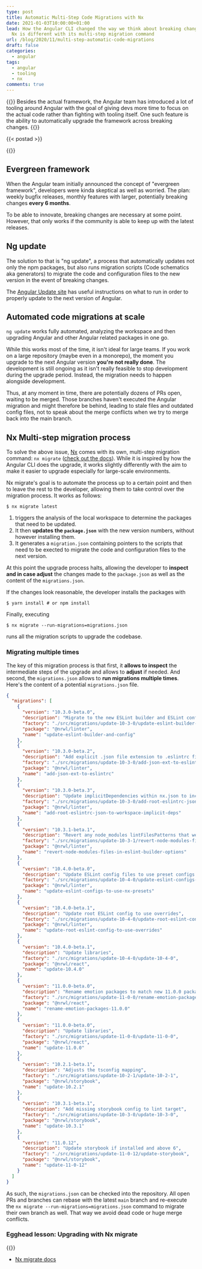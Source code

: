```yaml
---
type: post
title: Automatic Multi-Step Code Migrations with Nx
date: 2021-01-03T10:00:00+01:00
lead: How the Angular CLI changed the way we think about breaking changes & how
  Nx is different with its multi-step migration command
url: /blog/2020/11/multi-step-automatic-code-migrations
draft: false
categories:
  - angular
tags:
  - angular
  - tooling
  - nx
comments: true
---
```

{{<intro>}}
  Besides the actual framework, the Angular team has introduced a lot of tooling around Angular with the goal of giving devs more time to focus on the actual code rather than fighting with tooling itself. One such feature is the ability to automatically upgrade the framework across breaking changes.
{{</intro>}}

<!--more-->

{{< postad >}}

{{<toc>}}

## Evergreen framework

When the Angular team initially announced the concept of "evergreen framework", developers were kinda skeptical as well as worried. The plan: weekly bugfix releases, monthly features with larger, potentially breaking changes **every 6 months**.

To be able to innovate, breaking changes are necessary at some point. However, that only works if the community is able to keep up with the latest releases.

## Ng update

The solution to that is "ng update", a process that automatically updates not only the npm packages, but also runs migration scripts (Code schematics aka generators) to migrate the code and configuration files to the new version in the event of breaking changes.

The [Angular Update site](https://update.angular.io) has useful instructions on what to run in order to properly update to the next version of Angular.

## Automated code migrations at scale

`ng update` works fully automated, analyzing the workspace and then upgrading Angular and other Angular related packages in one go.

While this works most of the time, it isn't ideal for large teams. If you work on a large repository (maybe even in a monorepo), the moment you upgrade to the next Angular version **you're not really done**. The development is still ongoing as it isn't really feasible to stop development during the upgrade period. Instead, the migration needs to happen alongside development.

Thus, at any moment in time, there are potentially dozens of PRs open, waiting to be merged. Those branches haven't executed the Angular migration and might therefore be behind, leading to stale files and outdated config files, not to speak about the merge conflicts when we try to merge back into the main branch.

## Nx Multi-step migration process

To solve the above issue, [Nx](https://nx.dev) comes with its own, multi-step migration command: `nx migrate` ([check out the docs](https://nx.dev/latest/cli/migrate)). While it is inspired by how the Angular CLI does the upgrade, it works slightly differently with the aim to make it easier to upgrade especially for large-scale environments.

Nx migrate's goal is to automate the process up to a certain point and then to leave the rest to the developer, allowing them to take control over the migration process. It works as follows:

```
$ nx migrate latest
```

1. triggers the analysis of the local workspace to determine the packages that need to be updated. 
1. It then **updates the `package.json`** with the new version numbers, without however installing them.
1. It generates a `migration.json` containing pointers to the scripts that need to be exected to migrate the code and configuration files to the next version.

At this point the upgrade process halts, allowing the developer to **inspect and in case adjust** the changes made to the `package.json` as well as the content of the `migrations.json`.

If the changes look reasonable, the developer installs the packages with

```
$ yarn install # or npm install
```

Finally, executing

```
$ nx migrate --run-migrations=migrations.json
```

runs all the migration scripts to upgrade the codebase.

### Migrating multiple times

The key of this migration process is that first, it **allows to inspect** the intermediate steps of the upgrade and allows to **adjust** if needed. And second, the `migrations.json` allows to **run migrations multiple times**. Here's the content of a potential `migrations.json` file.

```json
{
  "migrations": [
    {
      "version": "10.3.0-beta.0",
      "description": "Migrate to the new ESLint builder and ESLint config style",
      "factory": "./src/migrations/update-10-3-0/update-eslint-builder-and-config",
      "package": "@nrwl/linter",
      "name": "update-eslint-builder-and-config"
    },
    {
      "version": "10.3.0-beta.2",
      "description": "Add explicit .json file extension to .eslintrc files, not using an extension is deprecated",
      "factory": "./src/migrations/update-10-3-0/add-json-ext-to-eslintrc",
      "package": "@nrwl/linter",
      "name": "add-json-ext-to-eslintrc"
    },
    {
      "version": "10.3.0-beta.3",
      "description": "Update implicitDependencies within nx.json to include root .eslintrc.json",
      "factory": "./src/migrations/update-10-3-0/add-root-eslintrc-json-to-workspace-implicit-deps",
      "package": "@nrwl/linter",
      "name": "add-root-eslintrc-json-to-workspace-implicit-deps"
    },
    {
      "version": "10.3.1-beta.1",
      "description": "Revert any node_modules lintFilesPatterns that were accidentally included by update-eslint-builder-and-config",
      "factory": "./src/migrations/update-10-3-1/revert-node-modules-files-in-eslint-builder-options",
      "package": "@nrwl/linter",
      "name": "revert-node-modules-files-in-eslint-builder-options"
    },
    {
      "version": "10.4.0-beta.0",
      "description": "Update ESLint config files to use preset configs which eslint-plugin-nx exports",
      "factory": "./src/migrations/update-10-4-0/update-eslint-configs-to-use-nx-presets",
      "package": "@nrwl/linter",
      "name": "update-eslint-configs-to-use-nx-presets"
    },
    {
      "version": "10.4.0-beta.1",
      "description": "Update root ESLint config to use overrides",
      "factory": "./src/migrations/update-10-4-0/update-root-eslint-config-to-use-overrides",
      "package": "@nrwl/linter",
      "name": "update-root-eslint-config-to-use-overrides"
    },
    {
      "version": "10.4.0-beta.1",
      "description": "Update libraries",
      "factory": "./src/migrations/update-10-4-0/update-10-4-0",
      "package": "@nrwl/react",
      "name": "update-10.4.0"
    },
    {
      "version": "11.0.0-beta.0",
      "description": "Rename emotion packages to match new 11.0.0 package names",
      "factory": "./src/migrations/update-11-0-0/rename-emotion-packages-11-0-0",
      "package": "@nrwl/react",
      "name": "rename-emotion-packages-11.0.0"
    },
    {
      "version": "11.0.0-beta.0",
      "description": "Update libraries",
      "factory": "./src/migrations/update-11-0-0/update-11-0-0",
      "package": "@nrwl/react",
      "name": "update-11.0.0"
    },
    {
      "version": "10.2.1-beta.1",
      "description": "Adjusts the tsconfig mapping",
      "factory": "./src/migrations/update-10-2-1/update-10-2-1",
      "package": "@nrwl/storybook",
      "name": "update-10.2.1"
    },
    {
      "version": "10.3.1-beta.1",
      "description": "Add missing storybook config to lint target",
      "factory": "./src/migrations/update-10-3-0/update-10-3-0",
      "package": "@nrwl/storybook",
      "name": "update-10.3.1"
    },
    {
      "version": "11.0.12",
      "description": "Update storybook if installed and above 6",
      "factory": "./src/migrations/update-11-0-12/update-storybook",
      "package": "@nrwl/storybook",
      "name": "update-11-0-12"
    }
  ]
}
```

As such, the `migrations.json` can be checked into the repository. All open PRs and branches can rebase with the latest `main` branch and re-execute the `nx migrate --run-migrations=migrations.json` command to migrate their own branch as well. That way we avoid dead code or huge merge conflicts.

### Egghead lesson: Upgrading with Nx migrate

{{<egghead-lesson uid="lessons/egghead-update-your-nx-workspace-with-nx-migrations" >}}

- [Nx migrate docs](https://nx.dev/latest/cli/migrate)


